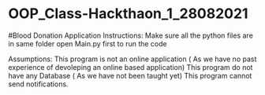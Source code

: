 # OOP_Class-Hackthaon_1_28082021
#Blood Donation Application
Instructions: 
Make sure all the python files are in same folder
open Main.py first to run the code

Assumptions:
This program is not an online application ( As we have no past experience of devoleping an online based application)
This program do not have any Database ( As we have not been taught yet)
This program cannot send notifications.
